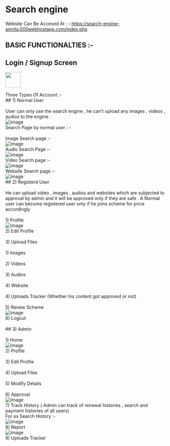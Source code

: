 # Search engine <br/>
Website Can Be Accesed At : - 
https://search-engine-amrita.000webhostapp.com/index.php


## BASIC FUNCTIONALTIES :- 

## Login / Signup Screen 
<img src="https://user-images.githubusercontent.com/84332200/172672327-8a10ad37-2c12-40ae-99c9-de6bdf374ea1.png" align="center" height="48" width="48" >

Three Types Of Account :- <br/>
           ## 1) Normal User <br/>
                 <br/>User can only use the search engine , he can't upload any images , videos , audios to the engine . <br/>
                 ![image](https://user-images.githubusercontent.com/84332200/172672464-85a770d4-0228-47e6-8071-e380b92e9d25.png)
                 <br/>Search Page by normal user : - <br/>
                 <br/>Image Search page :- <br/>
                 ![image](https://user-images.githubusercontent.com/84332200/172672998-88ee9426-c8c6-4f82-88bb-9796c3a8ca7c.png)
                 <br/>Audio Search Page :- <br/>
                 ![image](https://user-images.githubusercontent.com/84332200/172673113-5ce9b5be-9b9f-463c-b700-1968cde9b447.png)
                 <br/>Video Search page :- <br/>
                 ![image](https://user-images.githubusercontent.com/84332200/172673187-324982f1-3b63-4383-b00c-fbb87de98bc2.png)
                 <br/>Website Search page :- <br/>
                 ![image](https://user-images.githubusercontent.com/84332200/172673251-27a291ee-3345-4154-9ead-79d1809ef1c0.png)
           <br/>## 2) Registerd User <br/>
                 <br/>He can upload video , images , audios and websites which are subjected to approval by admin and it will be approved only if they are safe . A Normal user can become registered user only if he joins scheme for price accordingly <br/>
                 <br/>1) Profile <br/>
                 ![image](https://user-images.githubusercontent.com/84332200/172673991-0b82b421-bdf1-4a75-a7b8-719a94f4bae2.png)
                 <br/>2) Edit Profile <br/>
                 <br/>3) Upload Files <br/>
                      <br/>1) Images <br/>
                      <br/>2) Videos <br/>
                      <br/>3) Audios <br/>
                      <br/>4) Website <br/>
                <br/>4) Uploads Tracker (Whether his content got approved or not) <br/>
                <br/>5) Renew Scheme <br/>
                ![image](https://user-images.githubusercontent.com/84332200/172673898-61b92461-2136-4db3-9900-8d776e7792ef.png)
                <br/>6) Logout <br/>
           <br/>## 3) Admin <br/>
                <br/>1) Home  <br/>
                ![image](https://user-images.githubusercontent.com/84332200/172674126-8246739e-c528-4a71-9dc4-2c9952fd4681.png)
                <br/>2) Profile <br/>
                <br/>3) Edit Profile <br/>
                <br/>4) Upload Files <br/>
                <br/>5) Modify Details <br/>
                <br/>6) Approval <br/>
                ![image](https://user-images.githubusercontent.com/84332200/172677159-32c6eebe-80b6-4772-bcfa-4f99010036d8.png)
                <br/>7) Track History ( Admin can track of renewal histories , search and payment histories of all users) <br/>
                   For ex Search History :- <br/>
                   ![image](https://user-images.githubusercontent.com/84332200/172674828-8b611cb5-417d-4b83-9894-44de66d3aee9.png)
                <br/>8) Report <br/>
                ![image](https://user-images.githubusercontent.com/84332200/172674594-c9efe4bb-cd77-4e90-90b6-b33b0dcc9a99.png)
                <br/>9) Uploads Tracker <br/>
